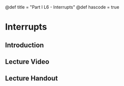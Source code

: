 @def title = "Part I L6 - Interrupts"
@def hascode = true

# Interrupts
## Introduction

## Lecture Video

## Lecture Handout

